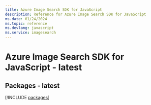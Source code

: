 ```yaml
---
title: Azure Image Search SDK for JavaScript
description: Reference for Azure Image Search SDK for JavaScript
ms.date: 01/24/2024
ms.topic: reference
ms.devlang: javascript
ms.service: imagesearch
---
```

# Azure Image Search SDK for JavaScript - latest
## Packages - latest
[!INCLUDE [packages](image-search-index.md)]